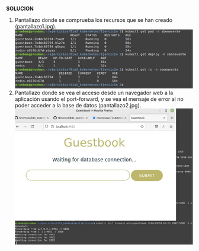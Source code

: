 **SOLUCION**

1. Pantallazo donde se comprueba los recursos que se han creado (pantallazo1.jpg).
![Paso 1](https://raw.githubusercontent.com/Sh3nross/k8s_exercises/main/ejercicio_dia3_kubernetes/actividad2/Pantallazo1.jpg)
2. Pantallazo donde se vea el acceso desde un navegador web a la aplicación usando el port-forward, y se vea el mensaje de error al no poder acceder a la base de datos (pantallazo2.jpg).
![Paso 2](https://raw.githubusercontent.com/Sh3nross/k8s_exercises/main/ejercicio_dia3_kubernetes/actividad2/Pantallazo2.jpg)


